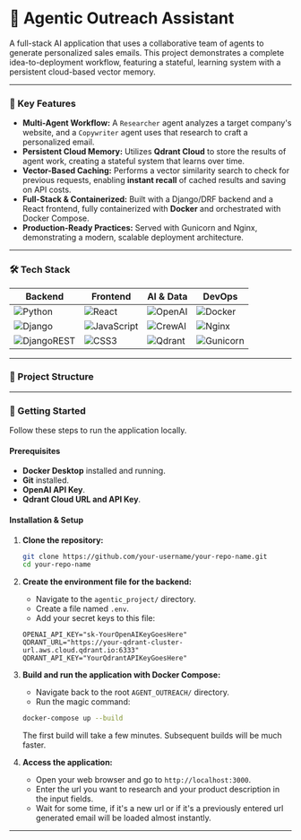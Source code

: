 # 🚀 Agentic Outreach Assistant

A full-stack AI application that uses a collaborative team of agents to generate personalized sales emails. This project demonstrates a complete idea-to-deployment workflow, featuring a stateful, learning system with a persistent cloud-based vector memory.

---

### 🌟 Key Features

*   **Multi-Agent Workflow:** A `Researcher` agent analyzes a target company's website, and a `Copywriter` agent uses that research to craft a personalized email.
*   **Persistent Cloud Memory:** Utilizes **Qdrant Cloud** to store the results of agent work, creating a stateful system that learns over time.
*   **Vector-Based Caching:** Performs a vector similarity search to check for previous requests, enabling **instant recall** of cached results and saving on API costs.
*   **Full-Stack & Containerized:** Built with a Django/DRF backend and a React frontend, fully containerized with **Docker** and orchestrated with Docker Compose.
*   **Production-Ready Practices:** Served with Gunicorn and Nginx, demonstrating a modern, scalable deployment architecture.

---

### 🛠️ Tech Stack

| Backend                                                                                      | Frontend                                                                             | AI & Data                                                                                    | DevOps                                                                                     |
| -------------------------------------------------------------------------------------------- | ------------------------------------------------------------------------------------ | -------------------------------------------------------------------------------------------- | ------------------------------------------------------------------------------------------ |
| ![Python](https://img.shields.io/badge/Python-3776AB?style=for-the-badge&logo=python&logoColor=white) | ![React](https://img.shields.io/badge/React-20232A?style=for-the-badge&logo=react&logoColor=61DAFB) | ![OpenAI](https://img.shields.io/badge/OpenAI-412991?style=for-the-badge&logo=openai&logoColor=white) | ![Docker](https://img.shields.io/badge/Docker-2496ED?style=for-the-badge&logo=docker&logoColor=white) |
| ![Django](https://img.shields.io/badge/Django-092E20?style=for-the-badge&logo=django&logoColor=white) | ![JavaScript](https://img.shields.io/badge/JavaScript-F7DF1E?style=for-the-badge&logo=javascript&logoColor=black) | ![CrewAI](https://img.shields.io/badge/CrewAI-1A8B6F?style=for-the-badge)                      | ![Nginx](https://img.shields.io/badge/Nginx-009639?style=for-the-badge&logo=nginx&logoColor=white) |
| ![DjangoREST](https://img.shields.io/badge/DRF-A30000?style=for-the-badge)                      | ![CSS3](https://img.shields.io/badge/CSS3-1572B6?style=for-the-badge&logo=css3&logoColor=white) | ![Qdrant](https://img.shields.io/badge/Qdrant-BA1F2E?style=for-the-badge)                       | ![Gunicorn](https://img.shields.io/badge/Gunicorn-499848?style=for-the-badge&logo=gunicorn&logoColor=white) |

---

### 📂 Project Structure


---

### 🚀 Getting Started

Follow these steps to run the application locally.

#### Prerequisites

*   **Docker Desktop** installed and running.
*   **Git** installed.
*   **OpenAI API Key**.
*   **Qdrant Cloud URL and API Key**.

#### Installation & Setup

1.  **Clone the repository:**
    ```bash
    git clone https://github.com/your-username/your-repo-name.git
    cd your-repo-name
    ```

2.  **Create the environment file for the backend:**
    *   Navigate to the `agentic_project/` directory.
    *   Create a file named `.env`.
    *   Add your secret keys to this file:
    ```
    OPENAI_API_KEY="sk-YourOpenAIKeyGoesHere"
    QDRANT_URL="https://your-qdrant-cluster-url.aws.cloud.qdrant.io:6333"
    QDRANT_API_KEY="YourQdrantAPIKeyGoesHere"
    ```

3.  **Build and run the application with Docker Compose:**
    *   Navigate back to the root `AGENT_OUTREACH/` directory.
    *   Run the magic command:
    ```bash
    docker-compose up --build
    ```
    The first build will take a few minutes. Subsequent builds will be much faster.

4.  **Access the application:**
    *   Open your web browser and go to `http://localhost:3000`.
    *   Enter the url you want to research and your product description in the input fields.
    *   Wait for some time, if it's a new url or if it's a previously entered url generated email will be loaded almost instantly.
---

